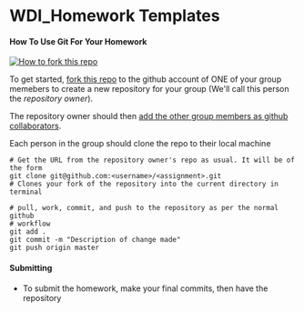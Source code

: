 
WDI_Homework Templates
=================

#### How To Use Git For Your Homework
[![How to fork this
repo](https://github-images.s3.amazonaws.com/help/Bootcamp-Fork.png)](../../fork)

To get started, [fork this repo](../../fork) to the github account of ONE of your group
memebers to create a new repository for your group (We'll call this person the
*repository owner*). 


The repository owner should then [add the other group members as
github collaborators](https://help.github.com/articles/how-do-i-add-a-collaborator). 

Each person in the group should clone the repo to their local machine

```
# Get the URL from the repository owner's repo as usual. It will be of the form
git clone git@github.com:<username>/<assignment>.git 
# Clones your fork of the repository into the current directory in terminal
```

```
# pull, work, commit, and push to the repository as per the normal github
# workflow
git add .
git commit -m "Description of change made"
git push origin master
```

#### Submitting
* To submit the homework, make your final commits, then have the repository